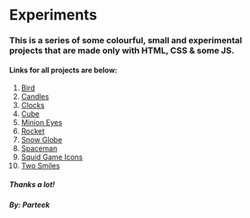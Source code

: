 # Experiments

### This is a series of some colourful, small and experimental projects that are made only with HTML, CSS & some JS.

#### Links for all projects are below:

1. <a href="https://p4rt33k.github.io/Experimental/Bird/bird.html">Bird</a>
2. <a href="https://p4rt33k.github.io/Experimental/Candles/candles.html">Candles</a>
3. <a href="https://p4rt33k.github.io/Experimental/Clock/clocks.html">Clocks</a>
4. <a href="https://p4rt33k.github.io/Experimental/CubeAnimation/cube.html">Cube</a>
5. <a href="https://p4rt33k.github.io/Experimental/MinionEyes/minion.html">Minion Eyes</a>
6. <a href="https://p4rt33k.github.io/Experimental/Rocket/home.html">Rocket</a>
7. <a href="https://p4rt33k.github.io/Experimental/SnowGlobe/snowglobe.html">Snow Globe</a>
8. <a href="https://p4rt33k.github.io/Experimental/Spaceman/spaceman.html">Spaceman</a>
9. <a href="https://p4rt33k.github.io/Experimental/SquidGameIcons/squidGame.html">Squid Game Icons</a>
10. <a href="https://p4rt33k.github.io/Experimental/TwoSmiles/smiles.html">Two Smiles</a>

##### Thanks a lot!

##### By: Parteek
